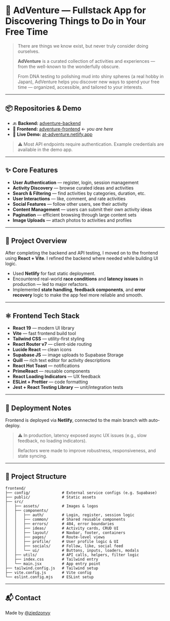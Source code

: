 # 🎒 AdVenture — Fullstack App for Discovering Things to Do in Your Free Time

> There are things we know exist, but never truly consider doing ourselves.
> 
> 
> **AdVenture** is a curated collection of activities and experiences — from the well-known to the wonderfully obscure.
> 
> From DNA testing to polishing mud into shiny spheres (a real hobby in Japan), AdVenture helps you discover new ways to spend your free time — organized, accessible, and tailored to your interests.
> 

---

## 📦 Repositories & Demo

- 🔙 **Backend:** [adventure-backend](https://github.com/zjedzonyy/adventure-backend) 
- 🎨 **Frontend:** [adventure-frontend](https://github.com/zjedzonyy/adventure-frontend) ← *you are here*
- 🔗 **Live Demo:** [at-adventure.netlify.app](https://at-adventure.netlify.app/)
  
> ⚠️ Most API endpoints require authentication. Example credentials are available in the demo app.
> 

---
## ✨ Core Features
- **User Authentication** — register, login, session management
- **Activity Discovery** — browse curated ideas and activities
- **Search & Filtering** — find activities by categories, duration, etc.
- **User Interactions** — like, comment, and rate activities
- **Social Features** — follow other users, see their activity
- **Content Management** — users can submit their own activity ideas
- **Pagination** — efficient browsing through large content sets
- **Image Uploads** — attach photos to activities and profiles

---
## 🧠 Project Overview

After completing the backend and API testing, I moved on to the frontend using **React + Vite**. I refined the backend where needed while building UI logic.

- Used **Netlify** for fast static deployment.
- Encountered real-world **race conditions** and **latency issues** in production — led to major refactors.
- Implemented **state handling**, **feedback components**, and **error recovery** logic to make the app feel more reliable and smooth.
---

## ⚛️ Frontend Tech Stack

- **React 19** — modern UI library
- **Vite** — fast frontend build tool
- **Tailwind CSS** — utility-first styling
- **React Router v7** — client-side routing
- **Lucide React** — clean icons
- **Supabase JS** — image uploads to Supabase Storage
- **Quill** — rich text editor for activity descriptions
- **React Hot Toast** — notifications
- **PrimeReact** — reusable components
- **React Loading Indicators** — UX feedback
- **ESLint + Prettier** — code formatting
- **Jest + React Testing Library** — unit/integration tests
---

## 🚀 Deployment Notes

Frontend is deployed via **Netlify**, connected to the main branch with auto-deploy.

> ⚠️ In production, latency exposed async UX issues (e.g., slow feedback, no loading indicators).
> 
> 
> Refactors were made to improve robustness, responsiveness, and state syncing.
>

---

## 📁 Project Structure

```
frontend/
├── config/              # External service configs (e.g. Supabase)
├── public/              # Static assets
├── src/
│   ├── assets/          # Images & logos
│   ├── components/
│   │   ├── auth/        # Login, register, session logic
│   │   ├── common/      # Shared reusable components
│   │   ├── errors/      # 404, error boundaries
│   │   ├── ideas/       # Activity cards, CRUD UI
│   │   ├── layout/      # Navbar, footer, containers
│   │   ├── pages/       # Route-level views
│   │   ├── profile/     # User profile logic & UI
│   │   ├── socials/     # Follow, like, social feed
│   │   └── ui/          # Buttons, inputs, loaders, modals
│   ├── utils/           # API calls, helpers, filter logic
│   ├── index.css        # Tailwind entry
│   └── main.jsx         # App entry point
├── tailwind.config.js   # Tailwind setup
├── vite.config.js       # Vite config
└── eslint.config.mjs    # ESLint setup
```
---

## 📬 Contact

Made by [@zjedzonyy](https://github.com/zjedzonyy)

